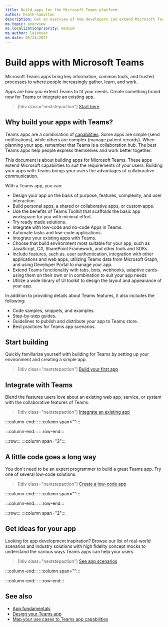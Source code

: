 ```yaml
---
title: Build apps for the Microsoft Teams platform
author: heath-hamilton
description: Get an overview of how developers can extend Microsoft Teams features with custom apps.
ms.topic: overview
ms.localizationpriority: medium
ms.author: lajanuar
ms.date: 05/24/2021
---
```

# Build apps with Microsoft Teams

Microsoft Teams apps bring key information, common tools, and trusted processes to where people increasingly gather, learn, and work.

Apps are how you extend Teams to fit your needs. Create something brand new for Teams or integrate an existing app.

> [!div class="nextstepaction"]
> [Start here](get-started/get-started-overview.md)

## Why build your apps with Teams?

Teams apps are a combination of [capabilities](concepts/capabilities-overview.md). Some apps are simple (send notifications), while others are complex (manage patient records). When planning your app, remember that Teams is a collaboration hub. The best Teams apps help people express themselves and work better together.

This document is about building apps for Microsoft Teams. These apps extend Microsoft capabilities to suit the requirements of your users. Building your apps with Teams brings your users the advantages of collaborative communication.

With a Teams app, you can:

- Design your app on the basis of purpose, features, complexity, and user interaction.
- Build personal apps, a shared or collaborative apps, or custom apps.
- Use the benefits of Teams Toolkit that scaffolds the basic app workspace for you with minimal effort.
- Try ready made solutions.
- Integrate with low-code and no-code Apps in Teams.
- Automate tasks and low-code applications.
- Integrate your existing apps with Teams.
- Choose that build environment most suitable for your app, such as JavaScript, C#, SharePoint Framework, and other tools and SDKs.
- Include features, such as, user authentication, integration with other applications and web apps, utilizing Teams data from Microsoft Graph, and using Developer Portal to manage your app.
- Extend Teams functionality with tabs, bots, webhooks, adaptive cards-using them on their own or in combination to suit your app needs
- Utilize a wide library of UI toolkit to design the layout and appearance of your app.

In addition to providing details about Teams features, it also includes the following:

- Code samples, snippets, and examples.
- Step-by-step guides.
- Guidelines to publish and distribute your app to Teams store.
- Best practices for Teams app scenarios.

## Start building

Quickly familiarize yourself with building for Teams by setting up your environment and creating a simple app.

> [!div class="nextstepaction"]
> [Build your first app](get-started/get-started-overview.md)

## Integrate with Teams

Blend the features users love about an existing web app, service, or system with the collaborative features of Teams.

> [!div class="nextstepaction"]
> [Integrate an existing app](samples/integrating-web-apps.md)

   :::column-end:::
   :::column span="":::

   :::column-end:::
:::row-end:::

:::row:::
   :::column span="2":::

## A little code goes a long way

You don't need to be an expert programmer to build a great Teams app. Try one of several low-code solutions.

> [!div class="nextstepaction"]
> [Create a low-code app](samples/teams-low-code-solutions.md)

   :::column-end:::
   :::column span="":::

   :::column-end:::
:::row-end:::

:::row:::
   :::column span="2":::

## Get ideas for your app

Looking for app development inspiration? Browse our list of real-world scenarios and industry solutions with high fidelity concept mocks to understand the various ways Teams apps can help your users.

> [!div class="nextstepaction"]
> [See app scenarios](https://adoption.microsoft.com/extensibility-look-book/scenarios/)

   :::column-end:::
   :::column span="":::

   :::column-end:::
:::row-end:::

## See also

* [App fundamentals](~/concepts/app-fundamentals-overview.md)
* [Design your Teams app](~/concepts/design/design-teams-app-process.md)
* [Map your use cases to Teams app capabilities](~/concepts/design/map-use-cases.md)
